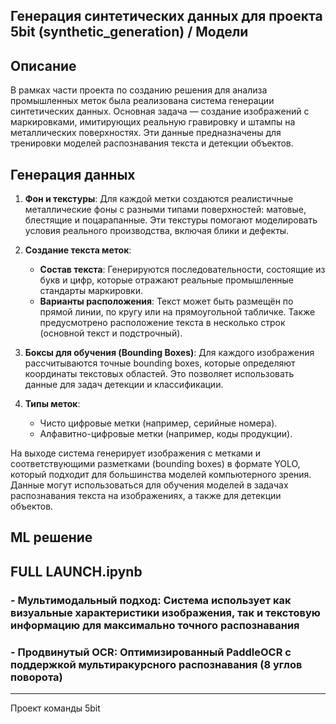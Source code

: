## Генерация синтетических данных для проекта 5bit (synthetic_generation) / Модели

## Описание

В рамках части проекта по созданию решения для анализа промышленных меток была реализована система генерации синтетических данных. Основная задача — создание изображений с маркировками, имитирующих реальную гравировку и штампы на металлических поверхностях. Эти данные предназначены для тренировки моделей распознавания текста и детекции объектов.

## Генерация данных

1. **Фон и текстуры**: Для каждой метки создаются реалистичные металлические фоны с разными типами поверхностей: матовые, блестящие и поцарапанные. Эти текстуры помогают моделировать условия реального производства, включая блики и дефекты.

2. **Создание текста меток**:
    - **Состав текста**: Генерируются последовательности, состоящие из букв и цифр, которые отражают реальные промышленные стандарты маркировки.
    - **Варианты расположения**: Текст может быть размещён по прямой линии, по кругу или на прямоугольной табличке. Также предусмотрено расположение текста в несколько строк (основной текст и подстрочный).

3. **Боксы для обучения (Bounding Boxes)**: Для каждого изображения рассчитываются точные bounding boxes, которые определяют координаты текстовых областей. Это позволяет использовать данные для задач детекции и классификации.

4. **Типы меток**:
    - Чисто цифровые метки (например, серийные номера).
    - Алфавитно-цифровые метки (например, коды продукции).

На выходе система генерирует изображения с метками и соответствующими разметками (bounding boxes) в формате YOLO, который подходит для большинства моделей компьютерного зрения. Данные могут использоваться для обучения моделей в задачах распознавания текста на изображениях, а также для детекции объектов.

## ML решение

## FULL LAUNCH.ipynb

### - Мультимодальный подход: Система использует как визуальные характеристики изображения, так и текстовую информацию для максимально точного распознавания
### - Продвинутый OCR: Оптимизированный PaddleOCR с поддержкой мультиракурсного распознавания (8 углов поворота)

---

Проект команды 5bit

